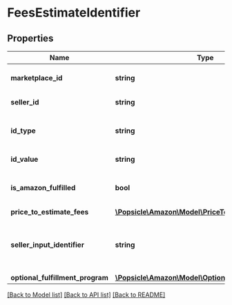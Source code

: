 # FeesEstimateIdentifier

## Properties
Name | Type | Description | Notes
------------ | ------------- | ------------- | -------------
**marketplace_id** | **string** | A marketplace identifier. | [optional] 
**seller_id** | **string** | The seller identifier. | [optional] 
**id_type** | **string** | The type of item identifier specified. | [optional] 
**id_value** | **string** | The item identifier. | [optional] 
**is_amazon_fulfilled** | **bool** | When true, the offer is fulfilled by Amazon. | [optional] 
**price_to_estimate_fees** | [**\Popsicle\Amazon\Model\PriceToEstimateFees**](PriceToEstimateFees.md) |  | [optional] 
**seller_input_identifier** | **string** | A unique identifier provided by the caller to track this request. | [optional] 
**optional_fulfillment_program** | [**\Popsicle\Amazon\Model\OptionalFulfillmentProgram**](OptionalFulfillmentProgram.md) |  | [optional] 

[[Back to Model list]](../../README.md#documentation-for-models) [[Back to API list]](../../README.md#documentation-for-api-endpoints) [[Back to README]](../../README.md)

